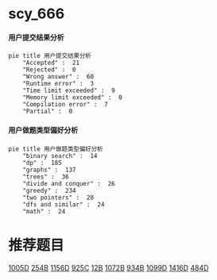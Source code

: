 # scy_666

<!-- tabs:start -->



#### **用户提交结果分析**

```mermaid
pie title 用户提交结果分析
    "Accepted" :  21
    "Rejected" :  0
    "Wrong answer" :  60
    "Runtime error" :  3
    "Time limit exceeded" :  9
    "Memory limit exceeded" :  0
    "Compilation error" :  7
    "Partial" :  0
```

#### **用户做题类型偏好分析**

```mermaid
pie title 用户做题类型偏好分析
    "binary search" :  14
    "dp" :  185
    "graphs" :  137
    "trees" :  36
    "divide and conquer" :  26
    "greedy" :  234
    "two pointers" :  20
    "dfs and similar" :  24
    "math" :  24
```



<!-- tabs:end -->
# 推荐题目
[1005D](https://codeforces.com/contest/1005/problem/D)
[254B](https://codeforces.com/contest/254/problem/B)
[1156D](https://codeforces.com/contest/1156/problem/D)
[925C](https://codeforces.com/contest/925/problem/C)
[12B](https://codeforces.com/contest/12/problem/B)
[1072B](https://codeforces.com/contest/1072/problem/B)
[934B](https://codeforces.com/contest/934/problem/B)
[1099D](https://codeforces.com/contest/1099/problem/D)
[1416D](https://codeforces.com/contest/1416/problem/D)
[484D](https://codeforces.com/contest/484/problem/D)
